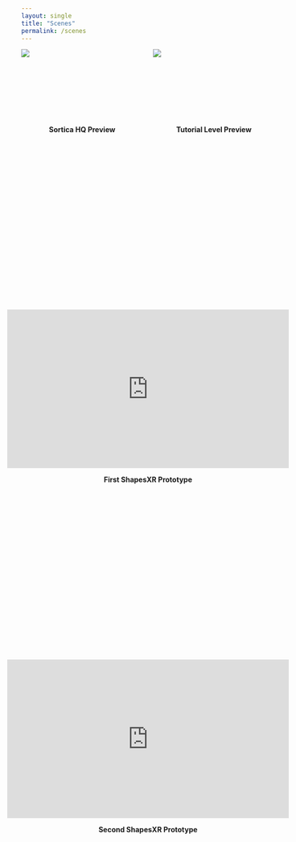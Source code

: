 ```yaml
---
layout: single
title: "Scenes"
permalink: /scenes
---
```


<!-- Escenas A-Frame -->
<script src="https://aframe.io/releases/1.2.0/aframe.min.js"></script>
<div style="display: flex; flex-wrap: wrap; gap: 20px; justify-content: center; margin-bottom: 40px;">

  <!-- Escena 1 -->
  <div style="flex: 1 1 45%; max-width: 600px; display: flex; flex-direction: column; align-items: center;">
    <div style="position: relative; width: 100%; padding-top: 56.25%;">
      <a-scene embedded style="position: absolute; top: 0; left: 0; width: 100%; height: 100%;">
        <a-assets>
          <img id="VR_Sortica" src="{{ '/assets/scenes/sortica_hq.png' | relative_url }}">
        </a-assets>
        <a-sky src="#VR_Sortica"></a-sky>
        <a-camera position="0 0 0" fov="90"></a-camera>
      </a-scene>
    </div>
    <p style="font-weight:bold;">Sortica HQ Preview</p>
  </div>

  <!-- Escena 2 -->
  <div style="flex: 1 1 45%; max-width: 600px; display: flex; flex-direction: column; align-items: center;">
    <div style="position: relative; width: 100%; padding-top: 56.25%;">
      <a-scene embedded style="position: absolute; top: 0; left: 0; width: 100%; height: 100%;">
        <a-assets>
          <img id="VR_Tutorial" src="{{ '/assets/scenes/tutorial.png' | relative_url }}">
        </a-assets>
        <a-sky src="#VR_Tutorial"></a-sky>
        <a-camera position="0 0 0" fov="90"></a-camera>
      </a-scene>
    </div>
    <p style="font-weight:bold;">Tutorial Level Preview</p>
  </div>



  <div style="flex: 1 1 45%; max-width: 600px; display: flex; flex-direction: column; align-items: center;">
    <div style="position: relative; width: 100%; padding-top: 56.25%;">
      <iframe width="560" height="315" 
      src="https://www.youtube.com/embed/J1qI38jNBHg" 
      frameborder="0" 
      allow="accelerometer; autoplay; clipboard-write; encrypted-media; gyroscope; picture-in-picture" 
      allowfullscreen>
      </iframe>
    </div>
    <p style="font-weight:bold;">First ShapesXR Prototype</p>
  </div>

  <div style="flex: 1 1 45%; max-width: 600px; display: flex; flex-direction: column; align-items: center;">
    <div style="position: relative; width: 100%; padding-top: 56.25%;">
      <iframe width="560" height="315" 
      src="https://www.youtube.com/embed/gBo_HC10xfk" 
      frameborder="0" 
      allow="accelerometer; autoplay; clipboard-write; encrypted-media; gyroscope; picture-in-picture" 
      allowfullscreen>
      </iframe>
    </div>
    <p style="font-weight:bold;">Second ShapesXR Prototype</p>
  </div>

</div>